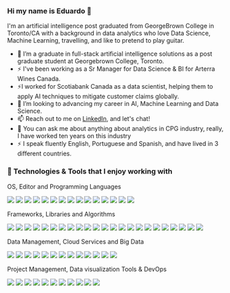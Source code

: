 ### Hi my name is Eduardo 👋

I'm an artificial intelligence post graduated from GeorgeBrown College in Toronto/CA with a background in data analytics who love Data Science, Machine Learning, travelling, and like to pretend to play guitar.

- 🌱 I’m a graduate in full-stack artificial intelligence solutions as a post graduate student at Georgebrown College, Toronto.
- ⚡ I've been working as a Sr Manager for Data Science & BI for Arterra Wines Canada.
- ⚡I worked for Scotiabank Canada as a data scientist, helping them to apply AI techniques to mitigate customer claims globally.
- 👯 I’m looking to advancing my career in AI, Machine Learning and Data Science.
- 📫 Reach out to me on <a href="https://www.linkedin.com/in/eduardomoraes/">LinkedIn</a>, and let's chat! 
- 💬 You can ask me about anything about analytics in CPG industry, really, I have worked ten years on this industry
- ⚡ I speak fluently English, Portuguese and Spanish, and have lived in 3 different countries.

### 🔧 Technologies & Tools that I enjoy working with

OS, Editor and Programming Languages

![](https://img.shields.io/badge/OS-Linux-informational?style=flat&logo=linux&logoColor=white&color=2bbc8a)
![](https://img.shields.io/badge/OS-Windows-informational?style=flat&logo=Microsoft&logoColor=white&color=2bbc8a)
![](https://img.shields.io/badge/Editor-VScode-informational?style=flat&logo=VScode&logoColor=white&color=2bbc8a)
![](https://img.shields.io/badge/Editor-PySpyder-informational?style=flat&logo=PySpyder&logoColor=white&color=2bbc8a)
![](https://img.shields.io/badge/Editor-JupyterNotebook-informational?style=flat&logo=JupyterNotebook&logoColor=white&color=2bbc8a)
![](https://img.shields.io/badge/Editor-ApacheZeppellin-informational?style=flat&logo=ApacheZeppellin&logoColor=white&color=2bbc8a)
![](https://img.shields.io/badge/Editor-GoogleColab-informational?style=flat&logo=GoogleColab&logoColor=white&color=2bbc8a)
![](https://img.shields.io/badge/Code-Python-informational?style=flat&logo=python&logoColor=white&color=2bbc8a)
![](https://img.shields.io/badge/Code-JavaScript-informational?style=flat&logo=javascript&logoColor=white&color=2bbc8a)
![](https://img.shields.io/badge/Code-VBA-informational?style=flat&logo=VBA&logoColor=white&color=2bbc8a)
![](https://img.shields.io/badge/Code-DAX-informational?style=flat&logo=DAX&logoColor=white&color=2bbc8a)
![](https://img.shields.io/badge/Code-R-informational?style=flat&logo=R&logoColor=white&color=2bbc8a)
![](https://img.shields.io/badge/Shell-PowerShell-informational?style=flat&logo=PowerShell&logoColor=white&color=2bbc8a)
![](https://img.shields.io/badge/Editor-Databricks-informational?style=flat&logo=Databricks&logoColor=white&color=2bbc8a)
![](https://img.shields.io/badge/Shell-Bash-informational?style=flat&logo=gnu-Bash&logoColor=white&color=2bbc8a)

Frameworks, Libraries and Algorithms

![](https://img.shields.io/badge/Framework-Sklearn-informational?style=flat&logo=Sklearn&logoColor=white&color=2bbc8a)
![](https://img.shields.io/badge/Framework-Anaconda-informational?style=flat&logo=Anaconda&logoColor=white&color=2bbc8a)
![](https://img.shields.io/badge/Framework-Tensorflow-informational?style=flat&logo=Tensorflow&logoColor=white&color=2bbc8a)
![](https://img.shields.io/badge/Framework-Pytorch-informational?style=flat&logo=Pytorch&logoColor=white&color=2bbc8a)
![](https://img.shields.io/badge/Framework-Keras-informational?style=flat&logo=Keras&logoColor=white&color=2bbc8a)
![](https://img.shields.io/badge/Framework-Darknet-informational?style=flat&logo=Darknet&logoColor=white&color=2bbc8a)
![](https://img.shields.io/badge/Framework-Pytorch-informational?style=flat&logo=Pytorch&logoColor=white&color=2bbc8a)
![](https://img.shields.io/badge/Framework-HTML-informational?style=flat&logo=HTML&logoColor=white&color=2bbc8a)
![](https://img.shields.io/badge/Framework-Flask-informational?style=flat&logo=Flask&logoColor=white&color=2bbc8a)
![](https://img.shields.io/badge/Libraries-Pandas-informational?style=flat&logo=Pandas&logoColor=white&color=2bbc8a)
![](https://img.shields.io/badge/Libraries-Numpy-informational?style=flat&logo=Numpy&logoColor=white&color=2bbc8a)
![](https://img.shields.io/badge/Libraries-DaskML-informational?style=flat&logo=DaskML&logoColor=white&color=2bbc8a)
![](https://img.shields.io/badge/Libraries-NLTK-informational?style=flat&logo=NLTK&logoColor=white&color=2bbc8a)
![](https://img.shields.io/badge/Libraries-Mathplotlib-informational?style=flat&logo=Mathplotlib&logoColor=white&color=2bbc8a)
![](https://img.shields.io/badge/Libraries-Seaborn-informational?style=flat&logo=Seaborn&logoColor=white&color=2bbc8a)
![](https://img.shields.io/badge/Libraries-Spicy-informational?style=flat&logo=Spicy&logoColor=white&color=2bbc8a)
![](https://img.shields.io/badge/Libraries-Opencv-informational?style=flat&logo=Opencv&logoColor=white&color=2bbc8a)
![](https://img.shields.io/badge/Algorithms-Yolo-informational?style=flat&logo=Yolo&logoColor=white&color=2bbc8a)
![](https://img.shields.io/badge/Algorithms-SSD-informational?style=flat&logo=SSD&logoColor=white&color=2bbc8a)
![](https://img.shields.io/badge/Algorithms-Resnet-informational?style=flat&logo=Resnet&logoColor=white&color=2bbc8a)
![](https://img.shields.io/badge/Algorithms-CNN-informational?style=flat&logo=CNN&logoColor=white&color=2bbc8a)
![](https://img.shields.io/badge/Algorithms-FasterRCNN-informational?style=flat&logo=FasterRCNN&logoColor=white&color=2bbc8a)
![](https://img.shields.io/badge/Algorithms-Tensorflowlite-informational?style=flat&logo=Tensorflowlite&logoColor=white&color=2bbc8a)

Data Management, Cloud Services and Big Data

![](https://img.shields.io/badge/Tools-MySQL-informational?style=flat&logo=MySQL&logoColor=white&color=2bbc8a)
![](https://img.shields.io/badge/Tools-MongoDB-informational?style=flat&logo=mongodb&logoColor=white&color=2bbc8a)
![](https://img.shields.io/badge/Tools-SQLServer-informational?style=flat&logo=SQLServer&logoColor=white&color=2bbc8a)
![](https://img.shields.io/badge/Tools-SSIS-informational?style=flat&logo=SSIS&logoColor=white&color=2bbc8a)
![](https://img.shields.io/badge/BigData-Hadoop-informational?style=flat&logo=Hadoop&logoColor=white&color=2bbc8a)
![](https://img.shields.io/badge/Tools-PostgreSQL-informational?style=flat&logo=postgresql&logoColor=white&color=2bbc8a)
![](https://img.shields.io/badge/Tools-Airflow-informational?style=flat&logo=Airflow&logoColor=white&color=2bbc8a)
![](https://img.shields.io/badge/BigData-SnowFlake-informational?style=flat&logo=SnowFlake&logoColor=white&color=2bbc8a)
![](https://img.shields.io/badge/BigData-Hive-informational?style=flat&logo=hive&logoColor=white&color=2bbc8a)
![](https://img.shields.io/badge/BigData-Dataiku-informational?style=flat&logo=Dataiku&logoColor=white&color=2bbc8a)
![](https://img.shields.io/badge/BigData-Spark-informational?style=flat&logo=spark&logoColor=white&color=2bbc8a)
![](https://img.shields.io/badge/Cloud-AWS-informational?style=flat&logo=AWS&logoColor=white&color=2bbc8a)
![](https://img.shields.io/badge/Cloud-Azure-informational?style=flat&logo=azure&logoColor=white&color=2bbc8a)

Project Management, Data visualization Tools & DevOps

![](https://img.shields.io/badge/Projects-Jira-informational?style=flat&logo=Jira&logoColor=white&color=2bbc8a)
![](https://img.shields.io/badge/Projects-Monday-informational?style=flat&logo=Monday&logoColor=white&color=2bbc8a)
![](https://img.shields.io/badge/Projects-AzureDev-Ops-informational?style=flat&logo=AzureDev-Ops&logoColor=white&color=2bbc8a)
![](https://img.shields.io/badge/Visualization-Tableau-informational?style=flat&logo=Tableau&logoColor=white&color=2bbc8a)
![](https://img.shields.io/badge/Visualization-PowerBI-informational?style=flat&logo=PowerBI&logoColor=white&color=2bbc8a)
![](https://img.shields.io/badge/Tools-Excel-informational?style=flat&logo=Excel&logoColor=white&color=2bbc8a)
![](https://img.shields.io/badge/Tools-NielsenAnswers-informational?style=flat&logo=NielsenAnswers&logoColor=white&color=2bbc8a)
![](https://img.shields.io/badge/Tools-GoogleAnalytics-informational?style=flat&logo=GoogleAnalytics&logoColor=white&color=2bbc8a)
![](https://img.shields.io/badge/Cloud-AzureDev-Ops-informational?style=flat&logo=azureDev-Ops&logoColor=white&color=2bbc8a)
![](https://img.shields.io/badge/Cloud-Docker-informational?style=flat&logo=Docker&logoColor=white&color=2bbc8a)
![](https://img.shields.io/badge/Cloud-CometML-informational?style=flat&logo=CometML&logoColor=white&color=2bbc8a)

<!--
**eduardomoraes/eduardomoraes** is a ✨ _special_ ✨ repository because its `README.md` (this file) appears on your GitHub profile.

Here are some ideas to get you started:

- 🔭 I’m currently working on ...
- 🌱 I’m currently learning ...
- 👯 I’m looking to collaborate on ...
- 🤔 I’m looking for help with ...
- 💬 You can ask me about anything about analytics in CPG industry, really, I have worked ten years on this industry
- 📫 How to reach me: ...
- 😄 Pronouns: ...
- ⚡ Fun fact: ...
-->
